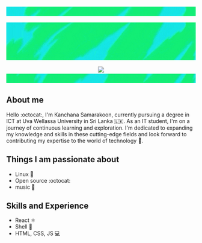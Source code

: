 <!--hey buddy, This is open source, get anything you want -->



<!--
<p align="left">
<a href="https://git.io/typing-svg"><img src="https://readme-typing-svg.demolab.com?font=Fira+Code&pause=1000&color=3566E6&width=435&lines=%F0%9F%91%8B+Hi+there!+I'm+Kanchana+Samarakoon" alt="Typing SVG" />
</a>
</p>
-->
<p align="center"> 
<img src="https://raw.githubusercontent.com/kanchana66/kanchana66/main/resources/banner5.3t.gif" alt="banner" width="1000" height="25">
</p>




<p align="center">
<img src="https://raw.githubusercontent.com/kanchana66/kanchana66/main/resources/banner5.3.gif" alt="banner" width="1000" height="100"> 
</p>
<!--banner w-900 h-200 box 400x400 -->


<p align="center"> 

  <img src="https://profile-counter.glitch.me/kanchana66/count.svg" /> 
  
<img src="https://raw.githubusercontent.com/kanchana66/kanchana66/main/resources/banner5.3b.gif" alt="banner" width="1000" height="25">
</p>

## About me
Hello :octocat:, I'm Kanchana Samarakoon, currently pursuing a degree in ICT at Uva Wellassa University in Sri Lanka 🇱🇰. As an IT student, I'm on a journey of continuous learning and exploration. I'm dedicated to expanding my knowledge and skills in these cutting-edge fields and look forward to contributing my expertise to the world of technology :ghost:.

## Things I am passionate about

- Linux :space_invader:
- Open source :octocat:
- music :musical_keyboard:

## Skills and Experience

-  React ⚛
-  Shell 📱
-  HTML, CSS, JS 💻


<!-- <hr />

[![Ashutosh's github activity graph](https://github-readme-activity-graph.vercel.app/graph?username=kanchana66&bg_color=0d1117&color=878787&line=4c8ed9&point=878787&area=true&hide_border=true)](https://github.com/ashutosh00710/github-readme-activity-graph)
-->
